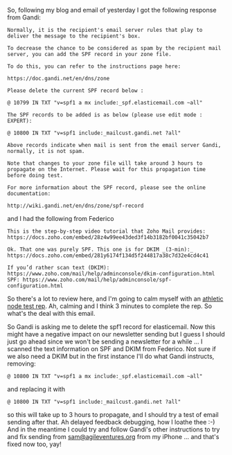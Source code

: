 So, following my blog and email of yesterday I got the following response from Gandi:

```
Normally, it is the recipient's email server rules that play to deliver the message to the recipient's box.

To decrease the chance to be considered as spam by the recipient mail server, you can add the SPF record in your zone file.

To do this, you can refer to the instructions page here:

https://doc.gandi.net/en/dns/zone

Please delete the current SPF record below :

@ 10799 IN TXT "v=spf1 a mx include:_spf.elasticemail.com ~all"

The SPF records to be added is as below (please use edit mode : EXPERT):

@ 10800 IN TXT "v=spf1 include:_mailcust.gandi.net ?all"

Above records indicate when mail is sent from the email server Gandi, normally, it is not spam.

Note that changes to your zone file will take around 3 hours to propagate on the Internet. Please wait for this propagation time before doing test.

For more information about the SPF record, please see the online documentation:

http://wiki.gandi.net/en/dns/zone/spf-record
```

and I had the following from Federico

```
This is the step-by-step video tutorial that Zoho Mail provides: https://docs.zoho.com/embed/28z4w99ee43ded3f14b3182bf0041c35042b7

Ok. That one was purely SPF. This one is for DKIM _(3-min):_ https://docs.zoho.com/embed/281y6174f134d5f244817a38c7d32e4cd4c41

If you’d rather scan text (DKIM): https://www.zoho.com/mail/help/adminconsole/dkim-configuration.html
SPF: https://www.zoho.com/mail/help/adminconsole/spf-configuration.html
```

So there's a lot to review here, and I'm going to calm myself with an [athletic node test rep](https://gist.github.com/tansaku/8e2ee25a007d9b706390513d53bbe191).  Ah, calming and I think 3 minutes to complete the rep.  So what's the deal with this email.

So Gandi is asking me to delete the spf1 record for elasticemail. Now this might have a negative impact on our newsletter sending but I guess I should just go ahead since we won't be sending a newsletter for a while ...  I scanned the text information on SPF and DKIM from Federico.  Not sure if we also need a DKIM but in the first instance I'll do what Gandi instructs, removing:

```
@ 10800 IN TXT "v=spf1 a mx include:_spf.elasticemail.com ~all"
```

and replacing it with 

```
@ 10800 IN TXT "v=spf1 include:_mailcust.gandi.net ?all"
```

so this will take up to 3 hours to propagate, and I should try a test of email sending after that.  Ah delayed feedback debugging, how I loathe thee :-)  And in the meantime I could try and follow Gandi's other instructions to try and fix sending from sam@agileventures.org from my iPhone ... and that's fixed now too, yay!
